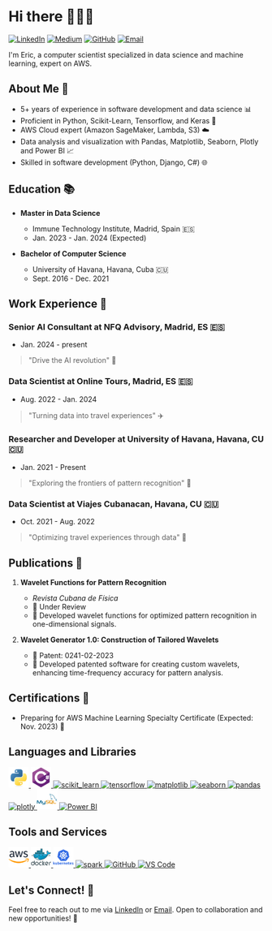 # Hi there 👋🏻✨

[![LinkedIn](https://img.shields.io/badge/LinkedIn-Connect-blue)](https://www.linkedin.com/in/ericmg97)
[![Medium](https://img.shields.io/badge/Medium-Follow-brightgreen)](https://ericmg97.medium.com/)
[![GitHub](https://img.shields.io/badge/GitHub-Follow-333)](https://github.com/ericmg97)
[![Email](https://img.shields.io/badge/Email-Contact-D14836)](mailto:ermargar97@gmail.com)

I'm Eric, a computer scientist specialized in data science and machine learning, expert on AWS.

## About Me 📌

- 5+ years of experience in software development and data science 📊
- Proficient in Python, Scikit-Learn, Tensorflow, and Keras 🐍
- AWS Cloud expert (Amazon SageMaker, Lambda, S3) ☁️
- Data analysis and visualization with Pandas, Matplotlib, Seaborn, Plotly and Power BI 📈
- Skilled in software development (Python, Django, C#) 🌐

## Education 📚

- **Master in Data Science**
  - Immune Technology Institute, Madrid, Spain 🇪🇸
  - Jan. 2023 - Jan. 2024 (Expected)

- **Bachelor of Computer Science**
  - University of Havana, Havana, Cuba 🇨🇺
  - Sept. 2016 - Dec. 2021

## Work Experience 🏢

### Senior AI Consultant at NFQ Advisory, Madrid, ES 🇪🇸
- Jan. 2024 - present
> "Drive the AI revolution" 🚀

### Data Scientist at Online Tours, Madrid, ES 🇪🇸

- Aug. 2022 - Jan. 2024
> "Turning data into travel experiences" ✈️

### Researcher and Developer at University of Havana, Havana, CU 🇨🇺

- Jan. 2021 - Present
> "Exploring the frontiers of pattern recognition" 🧩

### Data Scientist at Viajes Cubanacan, Havana, CU 🇨🇺

- Oct. 2021 - Aug. 2022
> "Optimizing travel experiences through data" 🌟

## Publications 📖

1. **Wavelet Functions for Pattern Recognition**
   - *Revista Cubana de Física*
   - 📝 Under Review
   - 🧩 Developed wavelet functions for optimized pattern recognition in one-dimensional signals.

2. **Wavelet Generator 1.0: Construction of Tailored Wavelets**
   - 📜 Patent: 0241-02-2023
   - 🚀 Developed patented software for creating custom wavelets, enhancing time-frequency accuracy for pattern analysis.

## Certifications 📜

- Preparing for AWS Machine Learning Specialty Certificate (Expected: Nov. 2023) 🚀
  
## Languages and Libraries
<p align="left">
<a href="https://www.python.org" target="_blank"> <img src="https://raw.githubusercontent.com/devicons/devicon/master/icons/python/python-original.svg" alt="python" width="40" height="40"/> </a>
<a href="https://www.w3schools.com/cs/" target="_blank"> <img src="https://raw.githubusercontent.com/devicons/devicon/master/icons/csharp/csharp-original.svg" alt="csharp" width="40" height="40"/> </a>
<a href="https://scikit-learn.org/" target="_blank"> <img src="https://upload.wikimedia.org/wikipedia/commons/0/05/Scikit_learn_logo_small.svg" alt="scikit_learn" width="40" height="40"/> </a>
<a href="https://www.tensorflow.org" target="_blank"> <img src="https://www.vectorlogo.zone/logos/tensorflow/tensorflow-icon.svg" alt="tensorflow" width="40" height="40"/> </a>
<a href="https://matplotlib.org/" target="_blank"> <img src="https://upload.wikimedia.org/wikipedia/commons/thumb/8/84/Matplotlib_icon.svg/1024px-Matplotlib_icon.svg.png" alt="matplotlib" width="40" height="40"/> </a>
<a href="https://seaborn.pydata.org/" target="_blank"> <img src="https://seaborn.pydata.org/_images/logo-tall-lightbg.svg" alt="seaborn" width="40" height="40"/> </a>
<a href="https://pandas.pydata.org/" target="_blank"> <img src="https://pandas.pydata.org/static/img/pandas_secondary.svg" alt="pandas" width="40" height="40"/> </a>
<a href="https://plotly.com/" target="_blank"> <img src="https://upload.wikimedia.org/wikipedia/commons/8/8a/Plotly-logo.png" alt="plotly" width="120" height="40"/> </a>
<a href="https://www.mysql.com/" target="_blank"> <img src="https://raw.githubusercontent.com/devicons/devicon/master/icons/mysql/mysql-original-wordmark.svg" alt="mysql" width="40" height="40"/> </a>
<a href="https://powerbi.microsoft.com/" target="_blank"> <img src="https://upload.wikimedia.org/wikipedia/commons/c/c9/Power_bi_logo_black.svg" alt="Power BI" width="40" height="40"/> </a>
</p>


## Tools and Services
<p align="left">
<a href="https://aws.amazon.com" target="_blank"> <img src="https://raw.githubusercontent.com/devicons/devicon/master/icons/amazonwebservices/amazonwebservices-original-wordmark.svg" alt="aws" width="40" height="40"/>
<a href="https://www.docker.com/" target="_blank"> <img src="https://raw.githubusercontent.com/devicons/devicon/master/icons/docker/docker-original-wordmark.svg" alt="docker" width="40" height="40"/> </a>
<a href="https://kubernetes.io/" target="_blank"> <img src="https://raw.githubusercontent.com/devicons/devicon/master/icons/kubernetes/kubernetes-plain-wordmark.svg" alt="Kubernetes" width="40" height="40"/> </a>
<a href="https://spark.apache.org/" target="_blank"> <img src="https://cdn.icon-icons.com/icons2/2699/PNG/512/apache_spark_logo_icon_170560.png" alt="spark" width="40" height="40"/> </a>
<a href="https://github.com" target="_blank"> <img src="https://github.githubassets.com/images/modules/logos_page/GitHub-Mark.png" alt="GitHub" width="40" height="40"/> </a>
<a href="https://code.visualstudio.com/" target="_blank"> <img src="https://code.visualstudio.com/assets/favicon.ico" alt="VS Code" width="40" height="40"/> </a>
</p>


## Let's Connect! 🤝

Feel free to reach out to me via [LinkedIn](www.linkedin.com/in/ericmg97) or [Email](mailto:ermargar97@gmail.com). Open to collaboration and new opportunities! 📩
